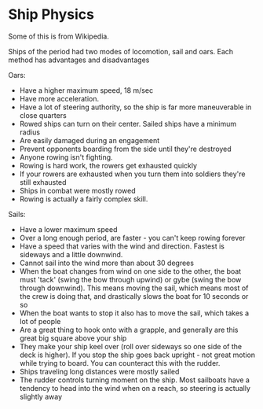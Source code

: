 # Ship Physics

Some of this is from Wikipedia.

Ships of the period had two modes of locomotion, sail and oars. Each method has advantages and disadvantages

Oars:

 * Have a higher maximum speed, 18 m/sec
 * Have more acceleration.
 * Have a lot of steering authority, so the ship is far more maneuverable in close quarters
 * Rowed ships can turn on their center. Sailed ships have a minimum radius
 * Are easily damaged during an engagement
 * Prevent opponents boarding from the side until they're destroyed
 * Anyone rowing isn't fighting.
 * Rowing is hard work, the rowers get exhausted quickly
 * If your rowers are exhausted when you turn them into soldiers they're still exhausted
 * Ships in combat were mostly rowed
 * Rowing is actually a fairly complex skill. 

Sails:
 * Have a lower maximum speed
 * Over a long enough period, are faster - you can't keep rowing forever
 * Have a speed that varies with the wind and direction. Fastest is sideways and a little downwind.
 * Cannot sail into the wind more than about 30 degrees
 * When the boat changes from wind on one side to the other, the boat must 'tack' (swing the bow through upwind) or gybe (swing the bow through downwind). This means moving the sail, which means most of the crew is doing that, and drastically slows the boat for 10 seconds or so
 * When the boat wants to stop it also has to move the sail, which takes a lot of people
 * Are a great thing to hook onto with a grapple, and generally are this great big square above your ship
 * They make your ship keel over (roll over sideways so one side of the deck is higher). If you stop the ship goes back upright - not great motion while trying to board. You can counteract this with the rudder.
 * Ships traveling long distances were mostly sailed
 * The rudder controls turning moment on the ship. Most sailboats have a tendency to head into the wind when on a reach, so steering is actually slightly away


















